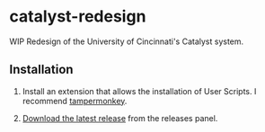# catalyst-redesign
WIP Redesign of the University of Cincinnati's Catalyst system.

## Installation
1. Install an extension that allows the installation of User Scripts. I recommend [tampermonkey](https://www.tampermonkey.net/).

2. [Download the latest release](https://github.com/kevinuulong/catalyst-redesign/releases) from the releases panel.
